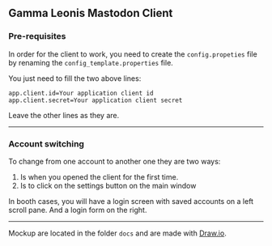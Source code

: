 ## Gamma Leonis Mastodon Client

### Pre-requisites

In order for the client to work, you need to create the `config.propeties` file by renaming the `config_template.properties` file.

You just need to fill the two above lines:

```properties
app.client.id=Your application client id
app.client.secret=Your application client secret
```

Leave the other lines as they are.

---

### Account switching

To change from one account to another one they are two ways:
1. Is when you opened the client for the first time.
2. Is to click on the settings button on the main window

In booth cases, you will have a login screen with saved accounts on a left scroll pane.
And a login form on the right.

---

Mockup are located in the folder `docs` and are made with [Draw.io](https://draw.io/).
